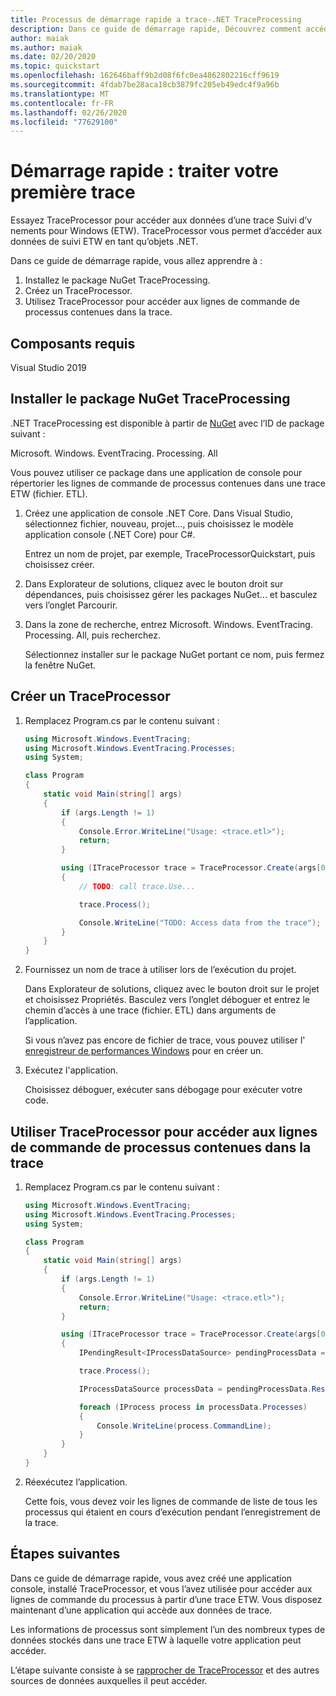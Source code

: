 ```yaml
---
title: Processus de démarrage rapide a trace-.NET TraceProcessing
description: Dans ce guide de démarrage rapide, Découvrez comment accéder aux données dans une trace ETW.
author: maiak
ms.author: maiak
ms.date: 02/20/2020
ms.topic: quickstart
ms.openlocfilehash: 162646baff9b2d08f6fc0ea4862802216cff9619
ms.sourcegitcommit: 4fdab7be28aca18cb3879fc205eb49edc4f9a96b
ms.translationtype: MT
ms.contentlocale: fr-FR
ms.lasthandoff: 02/26/2020
ms.locfileid: "77629100"
---
```

# <a name="quickstart-process-your-first-trace"></a>Démarrage rapide : traiter votre première trace

Essayez TraceProcessor pour accéder aux données d’une trace Suivi d’v nements pour Windows (ETW). TraceProcessor vous permet d’accéder aux données de suivi ETW en tant qu’objets .NET.

Dans ce guide de démarrage rapide, vous allez apprendre à :

1. Installez le package NuGet TraceProcessing.
2. Créez un TraceProcessor.
3. Utilisez TraceProcessor pour accéder aux lignes de commande de processus contenues dans la trace.

## <a name="prerequisites"></a>Composants requis

Visual Studio 2019

## <a name="install-the-traceprocessing-nuget-package"></a>Installer le package NuGet TraceProcessing

.NET TraceProcessing est disponible à partir de [NuGet](https://www.nuget.org/packages/Microsoft.Windows.EventTracing.Processing.All) avec l’ID de package suivant :

Microsoft. Windows. EventTracing. Processing. All

Vous pouvez utiliser ce package dans une application de console pour répertorier les lignes de commande de processus contenues dans une trace ETW (fichier. ETL).

1. Créez une application de console .NET Core. Dans Visual Studio, sélectionnez fichier, nouveau, projet..., puis choisissez le modèle application console (.NET Core) pour C#.

    Entrez un nom de projet, par exemple, TraceProcessorQuickstart, puis choisissez créer.

2. Dans Explorateur de solutions, cliquez avec le bouton droit sur dépendances, puis choisissez gérer les packages NuGet... et basculez vers l’onglet Parcourir.

3. Dans la zone de recherche, entrez Microsoft. Windows. EventTracing. Processing. All, puis recherchez.

    Sélectionnez installer sur le package NuGet portant ce nom, puis fermez la fenêtre NuGet.

## <a name="create-a-traceprocessor"></a>Créer un TraceProcessor

1. Remplacez Program.cs par le contenu suivant :

    ```csharp
    using Microsoft.Windows.EventTracing;
    using Microsoft.Windows.EventTracing.Processes;
    using System;

    class Program
    {
        static void Main(string[] args)
        {
            if (args.Length != 1)
            {
                Console.Error.WriteLine("Usage: <trace.etl>");
                return;
            }

            using (ITraceProcessor trace = TraceProcessor.Create(args[0]))
            {
                // TODO: call trace.Use...

                trace.Process();

                Console.WriteLine("TODO: Access data from the trace");
            }
        }
    }
    ```

2. Fournissez un nom de trace à utiliser lors de l’exécution du projet.

    Dans Explorateur de solutions, cliquez avec le bouton droit sur le projet et choisissez Propriétés. Basculez vers l’onglet déboguer et entrez le chemin d’accès à une trace (fichier. ETL) dans arguments de l’application.

    Si vous n’avez pas encore de fichier de trace, vous pouvez utiliser l' [enregistreur de performances Windows](https://docs.microsoft.com/windows-hardware/test/wpt/start-a-recording) pour en créer un.

3. Exécutez l'application.

    Choisissez déboguer, exécuter sans débogage pour exécuter votre code.

## <a name="use-traceprocessor-to-access-process-command-lines-contained-in-the-trace"></a>Utiliser TraceProcessor pour accéder aux lignes de commande de processus contenues dans la trace

1. Remplacez Program.cs par le contenu suivant :

    ```csharp
    using Microsoft.Windows.EventTracing;
    using Microsoft.Windows.EventTracing.Processes;
    using System;

    class Program
    {
        static void Main(string[] args)
        {
            if (args.Length != 1)
            {
                Console.Error.WriteLine("Usage: <trace.etl>");
                return;
            }

            using (ITraceProcessor trace = TraceProcessor.Create(args[0]))
            {
                IPendingResult<IProcessDataSource> pendingProcessData = trace.UseProcesses();

                trace.Process();

                IProcessDataSource processData = pendingProcessData.Result;

                foreach (IProcess process in processData.Processes)
                {
                    Console.WriteLine(process.CommandLine);
                }
            }
        }
    }
    ```

2. Réexécutez l’application.

    Cette fois, vous devez voir les lignes de commande de liste de tous les processus qui étaient en cours d’exécution pendant l’enregistrement de la trace.

## <a name="next-steps"></a>Étapes suivantes

Dans ce guide de démarrage rapide, vous avez créé une application console, installé TraceProcessor, et vous l’avez utilisée pour accéder aux lignes de commande du processus à partir d’une trace ETW. Vous disposez maintenant d’une application qui accède aux données de trace.

Les informations de processus sont simplement l’un des nombreux types de données stockés dans une trace ETW à laquelle votre application peut accéder.

L’étape suivante consiste à se [rapprocher de TraceProcessor](tutorial.md) et des autres sources de données auxquelles il peut accéder.
